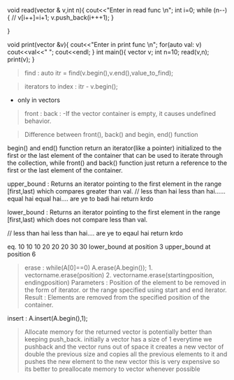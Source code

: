 void read(vector<int> & v,int n){
    cout<<"Enter in read func \n";
    int i=0;
    while (n--)
    {
        // v[i++]=i+1;
        v.push_back(i+++1);
    }
    
}

void print(vector<int> &v){
    cout<<"Enter in print func \n";
    for(auto val: v) cout<<val<<" ";
    cout<<endl;
}
int main(){
    vector<int> v;
    int n=10;
    read(v,n);
    print(v);
}


>find :
    auto itr = find(v.begin(),v.end(),value_to_find);


>iterators to index :
    itr - v.begin();
- only in vectors

>front :
>back :
-If the vector container is empty, it causes undefined behavior. 

>Difference between front(), back() and begin, end() function

begin() and end() function return an iterator(like a pointer) initialized to the first or the last element of the container that can be used to iterate through the collection, while front() and back() function just return a reference to the first or the last element of the container.


upper_bound :
Returns an iterator pointing to the first element in the range [first,last) which compares greater than val.
// less than hai less than hai...... equal hai equal hai.... are ye to badi hai return krdo


lower_bound :
Returns an iterator pointing to the first element in the range [first,last) which does not compare less than val.

// less than hai less than hai.... are ye to eqaul hai return krdo

eq.
10 10 10 20 20 20 30 30
lower_bound at position 3
upper_bound at position 6


>erase : 
    while(A[0]==0) A.erase(A.begin());
    1. vectorname.erase(position)
    2. vectorname.erase(startingposition, endingposition)
    Parameters :
    Position of the element to be removed in the form of iterator.
    or the range specified using start and end iterator.
    Result :
    Elements are removed from the specified
    position of the container.

insert :
A.insert(A.begin(),1);

> Allocate memory for the returned vector is potentially better than keeping push_back.
 initially a vector has a size of 1 everytime we pushback and the vector runs out of space it creates a new vector of double the previous size and copies all the previous elements to it and pushes the new element to the new vector this is very expensive so its better to preallocate memory to vector whenever possible





